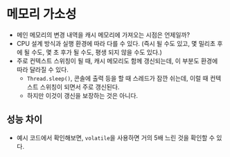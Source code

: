 # 메모리 가소성

- 메인 메모리의 변경 내역을 캐시 메모리에 가져오는 시점은 언제일까?
- CPU 설계 방식과 실행 환경에 따라 다를 수 있다. (즉시 될 수도 있고, 몇 밀리초 후에 될 수도, 몇 초 후가 될 수도, 평생 되지 않을 수도 있다.)
- 주로 컨텍스트 스위칭이 될 때, 캐시 메모리도 함께 갱신되는데, 이 부분도 환경에 따라 달라질 수 있다.
  - `Thread.sleep()`, 콘솔에 출력 등을 할 때 스레드가 잠깐 쉬는데, 이럴 때 컨텍스트 스위칭이 되면서 주로 갱신된다.
  - 하지만 이것이 갱신을 보장하는 것은 아니다.

## 성능 차이

- 예시 코드에서 확인해보면, `volatile`을 사용하면 거의 5배 느린 것을 확인할 수 있다.

